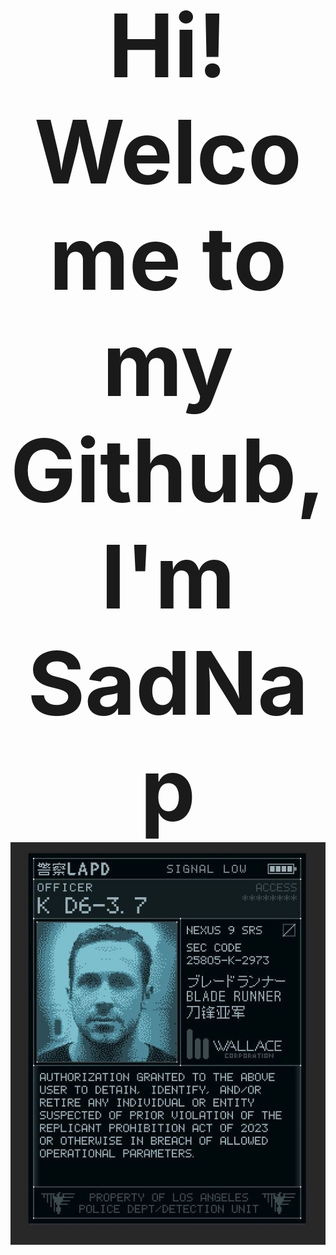 <div align="center"style="font-size: 10em;">
  <b>Hi! Welcome to my Github, I'm SadNap</b>
</div>

<div align="center">
  <img src="download.jpg" alt="Моя картинка">
</div>
